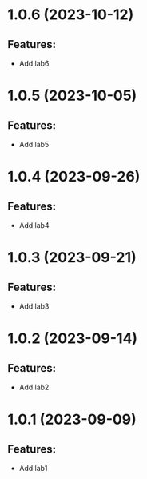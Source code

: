 # 1.0.6 (2023-10-12)
## Features: 
* Add lab6

# 1.0.5 (2023-10-05)
## Features: 
* Add lab5

# 1.0.4 (2023-09-26)
## Features: 
* Add lab4

# 1.0.3 (2023-09-21)
## Features: 
* Add lab3

# 1.0.2 (2023-09-14)
## Features: 
* Add lab2

# 1.0.1 (2023-09-09)
## Features: 
* Add lab1
